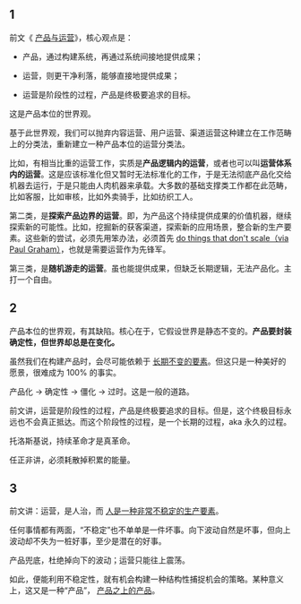## 1

前文《 [产品与运营](https://xiaobot.net/post/f37cff32-2fb5-49e3-abf8-fe6eda510433)》，核心观点是：

- 产品，通过构建系统，再通过系统间接地提供成果；

- 运营，则更干净利落，能够直接地提供成果；

- 运营是阶段性的过程，产品是终极要追求的目标。

这是产品本位的世界观。

基于此世界观，我们可以抛弃内容运营、用户运营、渠道运营这种建立在工作范畴上的分类法，重新建立一种产品本位的运营分类法。

比如，有相当比重的运营工作，实质是**产品逻辑内的运营**，或者也可以叫**运营体系内的运营**。这是应该标准化但又暂时无法标准化的工作，于是无法彻底产品化交给机器去运行，于是只能由人肉机器来承载。大多数的基础支撑类工作都在此范畴，比如客服，比如审核，比如外卖骑手，比如纺织工人。

第二类，是**探索产品边界的运营**。即，为产品这个持续提供成果的价值机器，继续探索新的可能性。比如，挖掘新的获客渠道，探索新的应用场景，整合新的生产要素。这些新的尝试，必须先用笨办法，必须首先 [do things that don't scale（via Paul Graham）](http://paulgraham.com/ds.html)，也就是需要运营作为先锋军。

第三类，是**随机游走的运营**。虽也能提供成果，但缺乏长期逻辑，无法产品化。主打一个自由。

## 2

产品本位的世界观，有其缺陷。核心在于，它假设世界是静态不变的。**产品要封装确定性，但世界却总是在变化。**

虽然我们在构建产品时，会尽可能依赖于 [长期不变的要素](https://mp.weixin.qq.com/s/CvwDC1xaUyiy78JZZ4vvfA)。但这只是一种美好的愿景，很难成为 100% 的事实。

产品化 → 确定性 → 僵化 → 过时。这是一般的道路。

前文讲，运营是阶段性的过程，产品是终极要追求的目标。但是，这个终极目标永远也不会真正抵达。而这个阶段性的过程，是一个长期的过程，aka 永久的过程。

托洛斯基说，持续革命才是真革命。

任正非讲，必须耗散掉积累的能量。

## 3

前文讲：运营，是人治，而 [人是一种非常不稳定的生产要素](https://xiaobot.net/post/306bd1ab-92ee-4e49-88ba-5cc7858888eb)。

任何事情都有两面，“不稳定”也不单单是一件坏事。向下波动自然是坏事，但向上波动却不失为一桩好事，至少是潜在的好事。

产品兜底，杜绝掉向下的波动；运营只能往上震荡。

如此，便能利用不稳定性，就有机会构建一种结构性捕捉机会的策略。某种意义上，这又是一种“产品”， [产品之上的产品](https://xiaobot.net/post/2a987e59-7d23-43ba-976b-8d2205af4edb)。
